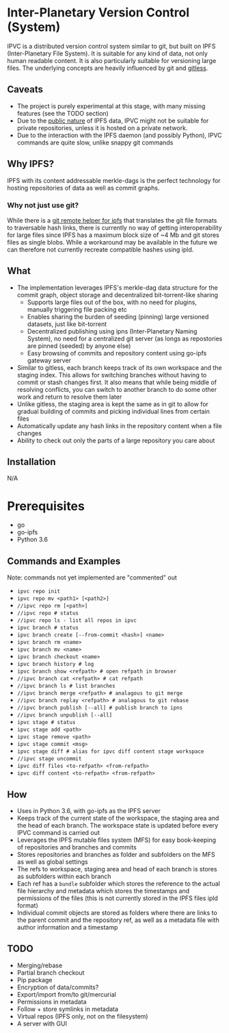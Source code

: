 # Inter-Planetary Version Control (System)

IPVC is a distributed version control system similar to git, but built on IPFS (Inter-Planetary File System). It is suitable for any kind of data, not only human readable content. It is also particularly suitable for versioning large files. The underlying concepts are heavily influenced by git and [gitless](gitless.com).

## Caveats
* The project is purely experimental at this stage, with many missing features (see the TODO section)
* Due to the [public nature](https://github.com/ipfs/notes/issues/270) of IPFS data, IPVC might not be suitable for private repositories, unless it is hosted on a private network.
* Due to the interaction with the IPFS daemon (and possibly Python), IPVC commands are quite slow, unlike snappy git commands

## Why IPFS?
IPFS with its content addressable merkle-dags is the perfect technology for hosting repositories of data as well as commit graphs.

### Why not just use git?
While there is a [git remote helper for ipfs](https://github.com/magik6k/git-remote-ipld) that translates the git file formats to traversable hash links, there is currently no way of getting interoperability for large files since IPFS has a maximum block size of ~4 Mb and git stores files as single blobs. While a workaround may be available in the future we can therefore not currently recreate compatible hashes using ipld.

## What
* The implementation leverages IPFS's merkle-dag data structure for the commit graph, object storage and decentralized bit-torrent-like sharing
  * Supports large files out of the box, with no need for plugins, manually triggering file packing etc
  * Enables sharing the burden of seeding (pinning) large versioned datasets, just like bit-torrent
  * Decentralized publishing using ipns (Inter-Planetary Naming System), no need for a centralized git server (as longs as repostories are pinned (seeded) by anyone else)
  * Easy browsing of commits and repository content using go-ipfs gateway server
* Similar to gitless, each branch keeps track of its own workspace and the staging index. This allows for switching branches without having to commit or stash changes first. It also means that while being middle of resolving conflicts, you can switch to another branch to do some other work and return to resolve them later
* Unlike gitless, the staging area is kept the same as in git to allow for gradual building of commits and picking individual lines from certain files
* Automatically update any hash links in the repository content when a file changes
* Ability to check out only the parts of a large repository you care about

## Installation
N/A

# Prerequisites
* go
* go-ipfs 
* Python 3.6

## Commands and Examples
Note: commands not yet implemented are "commented" out

* `ipvc repo init`
* `ipvc repo mv <path1> [<path2>]`
* `//ipvc repo rm [<path>]`
* `//ipvc repo # status`
* `//ipvc repo ls - list all repos in ipvc`
* `ipvc branch # status`
* `ipvc branch create [--from-commit <hash>] <name>`
* `ipvc branch rm <name>`
* `ipvc branch mv <name>`
* `ipvc branch checkout <name>`
* `ipvc branch history # log`
* `ipvc branch show <refpath> # open refpath in browser`
* `//ipvc branch cat <refpath> # cat refpath`
* `//ipvc branch ls # list branches`
* `//ipvc branch merge <refpath> # analagous to git merge`
* `//ipvc branch replay <refpath> # analagous to git rebase`
* `//ipvc branch publish [--all] # publish branch to ipns`
* `//ipvc branch unpublish [--all]`
* `ipvc stage # status`
* `ipvc stage add <path>`
* `ipvc stage remove <path>`
* `ipvc stage commit <msg>`
* `ipvc stage diff # alias for ipvc diff content stage workspace`
* `//ipvc stage uncommit`
* `ipvc diff files <to-refpath> <from-refpath>`
* `ipvc diff content <to-refpath> <from-refpath>`

## How
* Uses in Python 3.6, with go-ipfs as the IPFS server
* Keeps track of the current state of the workspace, the staging area and the head of each branch. The workspace state is updated before every IPVC command is carried out
* Leverages the IPFS mutable files system (MFS) for easy book-keeping of repositories and branches and commits
* Stores repositories and branches as folder and subfolders on the MFS as well as global settings
* The refs to workspace, staging area and head of each branch is stores as subfolders within each branch
* Each ref has a `bundle` subfolder which stores the reference to the actual file hierarchy and metadata which stores the timestamps and permissions of the files (this is not currently stored in the IPFS files ipld format)
* Individual commit objects are stored as folders where there are links to the parent commit and the repository ref, as well as a metadata file with author information and a timestamp

## TODO
* Merging/rebase
* Partial branch checkout 
* Pip package
* Encryption of data/commits?
* Export/import from/to git/mercurial
* Permissions in metadata
* Follow + store symlinks in metadata
* Virtual repos (IPFS only, not on the filesystem)
* A server with GUI
